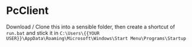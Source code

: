 # PcClient

Download / Clone this into a sensible folder, then create a shortcut of `run.bat` and stick it in `C:\Users\{{YOUR USER}}\AppData\Roaming\Microsoft\Windows\Start Menu\Programs\Startup`

